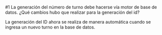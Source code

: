 #1 La generación del número de turno debe hacerse vía
motor de base de datos. ¿Qué cambios hubo que realizar para la generación del id?

La generación del ID ahora se realiza de manera automática cuando se ingresa un nuevo turno en la base de datos.
